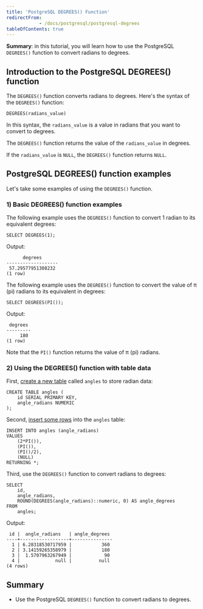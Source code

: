 ```yaml
---
title: 'PostgreSQL DEGREES() Function'
redirectFrom: 
            - /docs/postgresql/postgresql-degrees
tableOfContents: true
---
```



**Summary**: in this tutorial, you will learn how to use the PostgreSQL `DEGREES()` function to convert radians to degrees.

## Introduction to the PostgreSQL DEGREES() function

The `DEGREES()` function converts radians to degrees. Here's the syntax of the `DEGREES()` function:

```
DEGREES(radians_value)
```

In this syntax, the `radians_value` is a value in radians that you want to convert to degrees.

The `DEGREES()` function returns the value of the `radians_value` in degrees.

If the `radians_value` is `NULL`, the `DEGREES()` function returns `NULL`.

## PostgreSQL DEGREES() function examples

Let's take some examples of using the `DEGREES()` function.

### 1) Basic DEGREES() function examples

The following example uses the `DEGREES()` function to convert 1 radian to its equivalent degrees:

```
SELECT DEGREES(1);
```

Output:

```
      degrees
-------------------
 57.29577951308232
(1 row)
```

The following example uses the `DEGREES()` function to convert the value of π (pi) radians to its equivalent in degrees:

```
SELECT DEGREES(PI());
```

Output:

```
 degrees
---------
     180
(1 row)
```

Note that the `PI()` function returns the value of π (pi) radians.

### 2) Using the DEGREES() function with table data

First, [create a new table](/docs/postgresql/postgresql-create-table) called `angles` to store radian data:

```
CREATE TABLE angles (
    id SERIAL PRIMARY KEY,
    angle_radians NUMERIC
);
```

Second, [insert some rows](/docs/postgresql/postgresql-insert) into the `angles` table:

```
INSERT INTO angles (angle_radians)
VALUES
    (2*PI()),
    (PI()),
    (PI()/2),
    (NULL)
RETURNING *;
```

Third, use the `DEGREES()` function to convert radians to degrees:

```
SELECT
    id,
    angle_radians,
    ROUND(DEGREES(angle_radians)::numeric, 0) AS angle_degrees
FROM
    angles;
```

Output:

```
 id |  angle_radians   | angle_degrees
----+------------------+---------------
  1 | 6.28318530717959 |           360
  2 | 3.14159265358979 |           180
  3 |  1.5707963267949 |            90
  4 |             null |          null
(4 rows)
```

## Summary

- Use the PostgreSQL `DEGREES()` function to convert radians to degrees.
